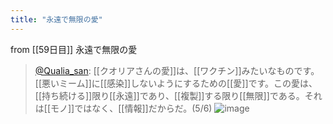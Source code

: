```yaml
---
title: "永遠で無限の愛"
---
```


from [[59日目]]
永遠で無限の愛
> [@Qualia_san](https://twitter.com/Qualia_san/status/1606663200543748098?s=20&t=4zKZyZIo8QULQ-k4l-BHLg): [[クオリアさんの愛]]は、[[ワクチン]]みたいなものです。[[悪いミーム]]に[[感染]]しないようにするための[[愛]]です。この愛は、[[持ち続ける]]限り[[永遠]]であり、[[複製]]する限り[[無限]]である。それは[[モノ]]ではなく、[[情報]]だからだ。(5/6)
> ![image](https://pbs.twimg.com/media/FkwDgNsVQAEvNP9.png)

